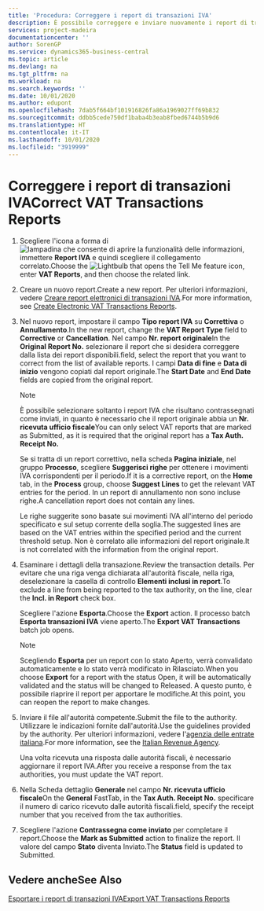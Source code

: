 ```yaml
---
title: 'Procedura: Correggere i report di transazioni IVA'
description: È possibile correggere e inviare nuovamente i report di transazioni IVA.
services: project-madeira
documentationcenter: ''
author: SorenGP
ms.service: dynamics365-business-central
ms.topic: article
ms.devlang: na
ms.tgt_pltfrm: na
ms.workload: na
ms.search.keywords: ''
ms.date: 10/01/2020
ms.author: edupont
ms.openlocfilehash: 7dab5f664bf101916826fa86a1969027ff69b832
ms.sourcegitcommit: ddbb5cede750df1baba4b3eab8fbed6744b5b9d6
ms.translationtype: HT
ms.contentlocale: it-IT
ms.lasthandoff: 10/01/2020
ms.locfileid: "3919999"
---
```

# <a name="correct-vat-transactions-reports"></a><span data-ttu-id="b20f7-103">Correggere i report di transazioni IVA</span><span class="sxs-lookup"><span data-stu-id="b20f7-103">Correct VAT Transactions Reports</span></span>

1.  <span data-ttu-id="b20f7-104">Scegliere l'icona a forma di ![lampadina che consente di aprire la funzionalità delle informazioni](../../media/ui-search/search_small.png "Informazioni sull'operazione che si desidera eseguire"), immettere **Report IVA** e quindi scegliere il collegamento correlato.</span><span class="sxs-lookup"><span data-stu-id="b20f7-104">Choose the ![Lightbulb that opens the Tell Me feature](../../media/ui-search/search_small.png "Tell me what you want to do") icon, enter **VAT Reports**, and then choose the related link.</span></span>  
2.  <span data-ttu-id="b20f7-105">Creare un nuovo report.</span><span class="sxs-lookup"><span data-stu-id="b20f7-105">Create a new report.</span></span> <span data-ttu-id="b20f7-106">Per ulteriori informazioni, vedere [Creare report elettronici di transazioni IVA](how-to-create-electronic-vat-transactions-reports.md).</span><span class="sxs-lookup"><span data-stu-id="b20f7-106">For more information, see [Create Electronic VAT Transactions Reports](how-to-create-electronic-vat-transactions-reports.md).</span></span>  
3.  <span data-ttu-id="b20f7-107">Nel nuovo report, impostare il campo **Tipo report IVA** su **Correttiva** o **Annullamento**.</span><span class="sxs-lookup"><span data-stu-id="b20f7-107">In the new report, change the **VAT Report Type** field to **Corrective** or **Cancellation**.</span></span> <span data-ttu-id="b20f7-108">Nel campo **Nr. report originale**</span><span class="sxs-lookup"><span data-stu-id="b20f7-108">In the **Original Report No.**</span></span> <span data-ttu-id="b20f7-109">selezionare il report che si desidera correggere dalla lista dei report disponibili.</span><span class="sxs-lookup"><span data-stu-id="b20f7-109">field, select the report that you want to correct from the list of available reports.</span></span> <span data-ttu-id="b20f7-110">I campi **Data di fine** e **Data di inizio** vengono copiati dal report originale.</span><span class="sxs-lookup"><span data-stu-id="b20f7-110">The **Start Date** and **End Date** fields are copied from the original report.</span></span>  

    > [!NOTE]  
    >  <span data-ttu-id="b20f7-111">È possibile selezionare soltanto i report IVA che risultano contrassegnati come inviati, in quanto è necessario che il report originale abbia un **Nr. ricevuta ufficio fiscale**</span><span class="sxs-lookup"><span data-stu-id="b20f7-111">You can only select VAT reports that are marked as Submitted, as it is required that the original report has a **Tax Auth. Receipt No.**</span></span>  
    >   
    >  <span data-ttu-id="b20f7-112">Se si tratta di un report correttivo, nella scheda **Pagina iniziale**, nel gruppo **Processo**, scegliere **Suggerisci righe** per ottenere i movimenti IVA corrispondenti per il periodo.</span><span class="sxs-lookup"><span data-stu-id="b20f7-112">If it is a corrective report, on the **Home** tab, in the **Process** group, choose **Suggest Lines** to get the relevant VAT entries for the period.</span></span> <span data-ttu-id="b20f7-113">In un report di annullamento non sono incluse righe.</span><span class="sxs-lookup"><span data-stu-id="b20f7-113">A cancellation report does not contain any lines.</span></span>  
    >   
    >  <span data-ttu-id="b20f7-114">Le righe suggerite sono basate sui movimenti IVA all'interno del periodo specificato e sul setup corrente della soglia.</span><span class="sxs-lookup"><span data-stu-id="b20f7-114">The suggested lines are based on the VAT entries within the specified period and the current threshold setup.</span></span> <span data-ttu-id="b20f7-115">Non è correlato alle informazioni del report originale.</span><span class="sxs-lookup"><span data-stu-id="b20f7-115">It is not correlated with the information from the original report.</span></span>  

4.  <span data-ttu-id="b20f7-116">Esaminare i dettagli della transazione.</span><span class="sxs-lookup"><span data-stu-id="b20f7-116">Review the transaction details.</span></span> <span data-ttu-id="b20f7-117">Per evitare che una riga venga dichiarata all'autorità fiscale, nella riga, deselezionare la casella di controllo **Elementi inclusi in report**.</span><span class="sxs-lookup"><span data-stu-id="b20f7-117">To exclude a line from being reported to the tax authority, on the line, clear the **Incl. in Report** check box.</span></span>  

    <span data-ttu-id="b20f7-118">Scegliere l'azione **Esporta**.</span><span class="sxs-lookup"><span data-stu-id="b20f7-118">Choose the **Export** action.</span></span> <span data-ttu-id="b20f7-119">Il processo batch **Esporta transazioni IVA** viene aperto.</span><span class="sxs-lookup"><span data-stu-id="b20f7-119">The **Export VAT Transactions** batch job opens.</span></span>  

    > [!NOTE]  
    >  <span data-ttu-id="b20f7-120">Scegliendo **Esporta** per un report con lo stato Aperto, verrà convalidato automaticamente e lo stato verrà modificato in Rilasciato.</span><span class="sxs-lookup"><span data-stu-id="b20f7-120">When you choose **Export** for a report with the status Open, it will be automatically validated and the status will be changed to Released.</span></span> <span data-ttu-id="b20f7-121">A questo punto, è possibile riaprire il report per apportare le modifiche.</span><span class="sxs-lookup"><span data-stu-id="b20f7-121">At this point, you can reopen the report to make changes.</span></span>  

5.  <span data-ttu-id="b20f7-122">Inviare il file all'autorità competente.</span><span class="sxs-lookup"><span data-stu-id="b20f7-122">Submit the file to the authority.</span></span> <span data-ttu-id="b20f7-123">Utilizzare le indicazioni fornite dall'autorità.</span><span class="sxs-lookup"><span data-stu-id="b20f7-123">Use the guidelines provided by the authority.</span></span> <span data-ttu-id="b20f7-124">Per ulteriori informazioni, vedere l'[agenzia delle entrate italiana](https://go.microsoft.com/fwlink/?LinkID=206524).</span><span class="sxs-lookup"><span data-stu-id="b20f7-124">For more information, see the [Italian Revenue Agency](https://go.microsoft.com/fwlink/?LinkID=206524).</span></span>  

    <span data-ttu-id="b20f7-125">Una volta ricevuta una risposta dalle autorità fiscali, è necessario aggiornare il report IVA.</span><span class="sxs-lookup"><span data-stu-id="b20f7-125">After you receive a response from the tax authorities, you must update the VAT report.</span></span>  

6.  <span data-ttu-id="b20f7-126">Nella Scheda dettaglio **Generale** nel campo **Nr. ricevuta ufficio fiscale**</span><span class="sxs-lookup"><span data-stu-id="b20f7-126">On the **General** FastTab, in the **Tax Auth. Receipt No.**</span></span> <span data-ttu-id="b20f7-127">specificare il numero di carico ricevuto dalle autorità fiscali.</span><span class="sxs-lookup"><span data-stu-id="b20f7-127">field, specify the receipt number that you received from the tax authorities.</span></span>  
7.  <span data-ttu-id="b20f7-128">Scegliere l'azione **Contrassegna come inviato** per completare il report.</span><span class="sxs-lookup"><span data-stu-id="b20f7-128">Choose the **Mark as Submitted** action to finalize the report.</span></span> <span data-ttu-id="b20f7-129">Il valore del campo **Stato** diventa Inviato.</span><span class="sxs-lookup"><span data-stu-id="b20f7-129">The **Status** field is updated to Submitted.</span></span>  

## <a name="see-also"></a><span data-ttu-id="b20f7-130">Vedere anche</span><span class="sxs-lookup"><span data-stu-id="b20f7-130">See Also</span></span>  
 [<span data-ttu-id="b20f7-131">Esportare i report di transazioni IVA</span><span class="sxs-lookup"><span data-stu-id="b20f7-131">Export VAT Transactions Reports</span></span>](how-to-export-vat-transactions-reports.md)
